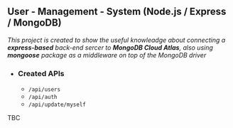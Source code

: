 ## User - Management - System (Node.js / Express / MongoDB)
*This project is created to show the useful knowleadge about connecting a **express-based** back-end sercer to **MongoDB Cloud Atlas**, also using **mongoose** package as a middleware on top of the MongoDB driver*

* ### Created APIs
  - `/api/users`
  - `/api/auth`
  - `/api/update/myself`
  
TBC
